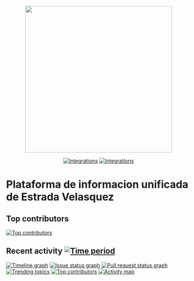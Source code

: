 <p align="center"><a href="https://laravel.com" target="_blank"><img src="https://estradavelasquez.com/homepage/public/img/ev_logo2.png" width="400"></a></p>

<p align="center">
    <a href="#"><img src="https://github.com/dcorrea-estrav/evpiu-vue/workflows/CI/badge.svg" alt="Integrations"></a>  
    <a href="#"><img src="https://www.codefactor.io/repository/github/ryunosukee/evpiu-vue/badge?s=9267154a139de06c2b2fb5fb69d876934e422203" alt="Integrations"></a>  
    
</p>

# Plataforma de informacion unificada de Estrada Velasquez


## Top contributors
[![Top contributors](https://images.repography.com/31540094/Ryunosukee/evpiu-vue/top-contributors/1f81c1345ef44430e58386546f572959_table.svg)](https://github.com/Ryunosukee/evpiu-vue/graphs/contributors)



## Recent activity [![Time period](https://images.repography.com/31540094/Ryunosukee/evpiu-vue/recent-activity/1f81c1345ef44430e58386546f572959_badge.svg)](https://repography.com)
[![Timeline graph](https://images.repography.com/31540094/Ryunosukee/evpiu-vue/recent-activity/1f81c1345ef44430e58386546f572959_timeline.svg)](https://github.com/Ryunosukee/evpiu-vue/commits)
[![Issue status graph](https://images.repography.com/31540094/Ryunosukee/evpiu-vue/recent-activity/1f81c1345ef44430e58386546f572959_issues.svg)](https://github.com/Ryunosukee/evpiu-vue/issues)
[![Pull request status graph](https://images.repography.com/31540094/Ryunosukee/evpiu-vue/recent-activity/1f81c1345ef44430e58386546f572959_prs.svg)](https://github.com/Ryunosukee/evpiu-vue/pulls)
[![Trending topics](https://images.repography.com/31540094/Ryunosukee/evpiu-vue/recent-activity/1f81c1345ef44430e58386546f572959_words.svg)](https://github.com/Ryunosukee/evpiu-vue/commits)
[![Top contributors](https://images.repography.com/31540094/Ryunosukee/evpiu-vue/recent-activity/1f81c1345ef44430e58386546f572959_users.svg)](https://github.com/Ryunosukee/evpiu-vue/graphs/contributors)
[![Activity map](https://images.repography.com/31540094/Ryunosukee/evpiu-vue/recent-activity/1f81c1345ef44430e58386546f572959_map.svg)](https://github.com/Ryunosukee/evpiu-vue/commits)

